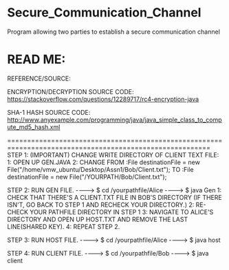 # Secure_Communication_Channel
Program allowing two parties to establish a secure communication channel

READ ME:
=========================================================================================================
REFERENCE/SOURCE:

ENCRYPTION/DECRYPTION SOURCE CODE: https://stackoverflow.com/questions/12289717/rc4-encryption-java

SHA-1 HASH SOURCE CODE:
http://www.anyexample.com/programming/java/java_simple_class_to_compute_md5_hash.xml


=========================================================================================================
STEP 1: (IMPORTANT)
CHANGE WRITE DIRECTORY OF CLIENT TEXT FILE:
1: OPEN UP GEN.JAVA
2: CHANGE FROM :File destinationFile = new File("/home/vmw_ubuntu/Desktop/Assn1/Bob/Client.txt");
   TO	       :File destinationFile = new File("/YOURPATH/Bob/Client.txt");



STEP 2:
RUN GEN FILE.
----> $ cd /yourpathfile/Alice
----> $ java Gen
1: CHECK THAT THERE'S A CLIENT.TXT FILE IN BOB'S DIRECTORY (IF THERE ISN'T, GO BACK TO STEP 1 AND RECHECK YOUR DIRECTORY.)
2: RE-CHECK YOUR PATHFILE DIRECTORY IN STEP 1
3: NAVIGATE TO ALICE'S DIRECTORY AND OPEN UP HOST.TXT AND REMOVE THE LAST LINE(SHARED KEY).
4: REPEAT STEP 2.

STEP 3:
RUN HOST FILE.
----> $ cd /yourpathfile/Alice
----> $ java host

STEP 4:
RUN CLIENT FILE.
----> $ cd /yourpathfile/Bob
----> $ java client

